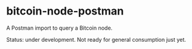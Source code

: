 # bitcoin-node-postman

A Postman import to query a Bitcoin node.

Status: under development. Not ready for general consumption just yet.